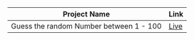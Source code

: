 | Project Name                            | Link                                                 |
|-----------------------------------------|------------------------------------------------------|
| Guess the random Number between 1 - 100 | [Live](https://inspiring-kringle-a18ece.netlify.app) |
